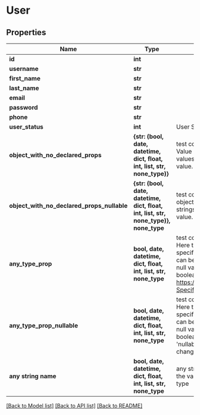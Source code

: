 # User

## Properties
Name | Type | Description | Notes
------------ | ------------- | ------------- | -------------
**id** | **int** |  | [optional] 
**username** | **str** |  | [optional] 
**first_name** | **str** |  | [optional] 
**last_name** | **str** |  | [optional] 
**email** | **str** |  | [optional] 
**password** | **str** |  | [optional] 
**phone** | **str** |  | [optional] 
**user_status** | **int** | User Status | [optional] 
**object_with_no_declared_props** | **{str: (bool, date, datetime, dict, float, int, list, str, none_type)}** | test code generation for objects Value must be a map of strings to values. It cannot be the &#39;null&#39; value. | [optional] 
**object_with_no_declared_props_nullable** | **{str: (bool, date, datetime, dict, float, int, list, str, none_type)}, none_type** | test code generation for nullable objects. Value must be a map of strings to values or the &#39;null&#39; value. | [optional] 
**any_type_prop** | **bool, date, datetime, dict, float, int, list, str, none_type** | test code generation for any type Here the &#39;type&#39; attribute is not specified, which means the value can be anything, including the null value, string, number, boolean, array or object. See https://github.com/OAI/OpenAPI-Specification/issues/1389 | [optional] 
**any_type_prop_nullable** | **bool, date, datetime, dict, float, int, list, str, none_type** | test code generation for any type Here the &#39;type&#39; attribute is not specified, which means the value can be anything, including the null value, string, number, boolean, array or object. The &#39;nullable&#39; attribute does not change the allowed values. | [optional] 
**any string name** | **bool, date, datetime, dict, float, int, list, str, none_type** | any string name can be used but the value must be the correct type | [optional]

[[Back to Model list]](../README.md#documentation-for-models) [[Back to API list]](../README.md#documentation-for-api-endpoints) [[Back to README]](../README.md)


